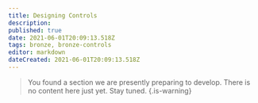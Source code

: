 ```yaml
---
title: Designing Controls
description: 
published: true
date: 2021-06-01T20:09:13.518Z
tags: bronze, bronze-controls
editor: markdown
dateCreated: 2021-06-01T20:09:13.518Z
---
```


> You found a section we are presently preparing to develop. There is no content here just yet. Stay tuned. 
{.is-warning}

